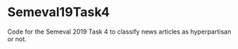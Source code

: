 # Semeval19Task4
Code for the Semeval 2019 Task 4 to classify news articles as hyperpartisan or not.
